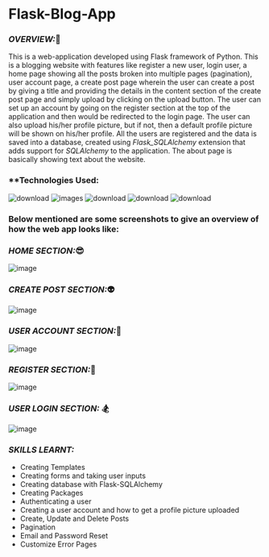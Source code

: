 # Flask-Blog-App

### *OVERVIEW:*:cowboy_hat_face:	

This is a web-application developed using Flask framework of Python. This is a blogging website with features like register a new user,
login user, a home page showing all the posts broken into multiple pages (pagination), user account page, a create post page wherein the
user can create a post by giving a title and providing the details in the content section of the create post page and simply upload by 
clicking on the upload button. The user can set up an account by going on the register section at the top of the application and then would
be redirected to the login page. The user can also upload his/her profile picture, but if not, then a default profile picture will be shown
on his/her profile. All the users are registered and the data is saved into a database, created using *Flask_SQLAlchemy* extension that adds 
support for *SQLAlchemy* to the application. The about page is basically showing text about the website.


### **Technologies Used:
![download](https://user-images.githubusercontent.com/61355945/148594279-59ae5bb5-a325-4511-80aa-72d26850778c.png)
![images](https://user-images.githubusercontent.com/61355945/148594663-c24fc952-4d6c-464c-8e64-e03c224df720.png)
![download](https://user-images.githubusercontent.com/61355945/148594330-5a2ed606-d0a1-4d9f-b145-73e8f3357cc6.jpg)
![download](https://user-images.githubusercontent.com/61355945/148594378-911bd537-1983-4582-9410-b27d75945b93.png)
![download](https://user-images.githubusercontent.com/61355945/148594414-7ea2457c-d30f-4752-95ae-dd43e89fadb2.jpg)


### **Below mentioned are some screenshots to give an overview of how the web app looks like:**

### *HOME SECTION:*:sunglasses:

![image](https://user-images.githubusercontent.com/61355945/148562708-4554a519-1b9a-4bba-be7c-5af28946ac9f.png)

### *CREATE POST SECTION:*:alien:

![image](https://user-images.githubusercontent.com/61355945/148563182-5f640b5e-ea9e-40cc-a56d-48453e049313.png)

### *USER ACCOUNT SECTION:*:robot:

![image](https://user-images.githubusercontent.com/61355945/148563848-2d6bfc66-28d0-4031-a940-a63951ae4639.png)

### *REGISTER SECTION:*:space_invader:

![image](https://user-images.githubusercontent.com/61355945/148564007-c7bdc6a9-3ef1-4a7b-a9b9-28aba64b82d5.png)

### *USER LOGIN SECTION:*	:snowboarder:

![image](https://user-images.githubusercontent.com/61355945/148564134-f43d900f-20d7-47a6-9a20-3a16859473d3.png)

### *SKILLS LEARNT:*
- Creating Templates
- Creating forms and taking user inputs
- Creating database with Flask-SQLAlchemy
- Creating Packages
- Authenticating a user
- Creating a user account and how to get a profile picture uploaded
-  Create, Update and Delete Posts
-  Pagination
-  Email and Password Reset
-  Customize Error Pages
